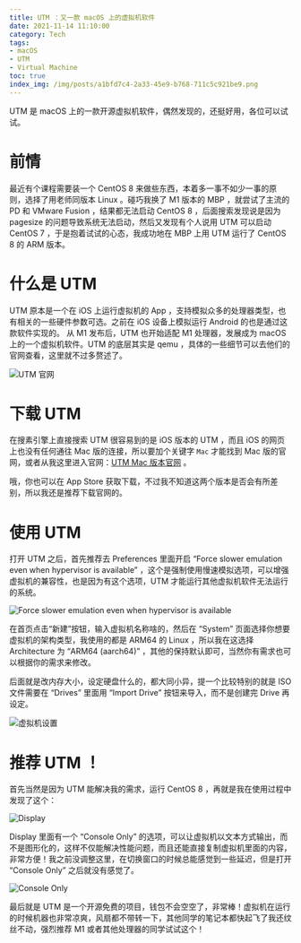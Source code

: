 ```yaml
---
title: UTM ：又一款 macOS 上的虚拟机软件
date: 2021-11-14 11:10:00
category: Tech
tags: 
- macOS
- UTM
- Virtual Machine
toc: true
index_img: /img/posts/a1bfd7c4-2a33-45e9-b768-711c5c921be9.png
---
```


UTM 是 macOS 上的一款开源虚拟机软件，偶然发现的，还挺好用，各位可以试试。

<!--more-->

# 前情

最近有个课程需要装一个 CentOS 8 来做些东西，本着多一事不如少一事的原则，选择了用老师同版本 Linux 。碰巧我换了 M1 版本的 MBP ，就尝试了主流的 PD 和 VMware Fusion ，结果都无法启动 CentOS 8 ，后面搜索发现说是因为 pagesize 的问题导致系统无法启动，然后又发现有个人说用 UTM 可以启动 CentOS 7 ，于是抱着试试的心态，我成功地在 MBP 上用 UTM 运行了 CentOS 8 的 ARM 版本。

# 什么是 UTM
UTM 原本是一个在 iOS 上运行虚拟机的 App ，支持模拟众多的处理器类型，也有相关的一些硬件参数可选。之前在 iOS 设备上模拟运行 Android 的也是通过这款软件实现的。
从 M1 发布后，UTM 也开始适配 M1 处理器，发展成为 macOS 上的一个虚拟机软件。UTM 的底层其实是 qemu ，具体的一些细节可以去他们的官网查看，这里就不过多赘述了。

![UTM 官网](/img/posts/60f4e7d4-039d-4b69-9e12-856a17308b32.png)

# 下载 UTM

在搜素引擎上直接搜索 UTM 很容易到的是 iOS 版本的 UTM ，而且 iOS 的网页上也没有任何通往 Mac 版的连接，所以要加个关键字 `Mac` 才能找到 Mac 版的官网，或者从我这里进入官网：[UTM Mac 版本官网](https://mac.getutm.app) 。

哦，你也可以在 App Store 获取下载，不过我不知道这两个版本是否会有所差别，所以我还是推荐下载官网的。

# 使用 UTM

打开 UTM 之后，首先推荐去 Preferences 里面开启 “Force slower emulation even when hypervisor is available” ，这个是强制使用慢速模拟选项，可以增强虚拟机的兼容性，也是因为有这个选项，UTM 才能运行其他虚拟机软件无法运行的系统。

![Force slower emulation even when hypervisor is available](/img/posts/89703709-45f2-4286-a10c-b886d5cc608a.png)

在首页点击“新建”按钮，输入虚拟机名称啥的，然后在 “System” 页面选择你想要虚拟机的架构类型，我使用的都是 ARM64 的 Linux ，所以我在这选择 Architecture 为 “ARM64 (aarch64)” ，其他的保持默认即可，当然你有需求也可以根据你的需求来修改。

后面就是改内存大小，设定硬盘什么的，都大同小异，提一个比较特别的就是 ISO 文件需要在 “Drives” 里面用 “Import Drive” 按钮来导入，而不是创建完 Drive 再设定。

![虚拟机设置](/img/posts/8426153c-b780-414b-acef-e4de762f1a67.png)

# 推荐 UTM ！

首先当然是因为 UTM 能解决我的需求，运行 CentOS 8 ，再就是我在使用过程中发现了这个：

![Display](/img/posts/dff06abf-fb18-4539-93a6-acb23cd340c1.png)

Display 里面有一个 “Console Only” 的选项，可以让虚拟机以文本方式输出，而不是图形化的，这样不仅能解决性能问题，而且还能直接复制虚拟机里面的内容，非常方便！我之前没调整这里，在切换窗口的时候总能感觉到一些延迟，但是打开 “Console Only” 之后就没有感觉了。

![Console Only](/img/posts/4e972a3e-429a-48db-99d9-8a4c547182c9.png)

最后就是 UTM 是一个开源免费的项目，钱包不会空空了，非常棒！虚拟机在运行的时候机器也非常凉爽，风扇都不带转一下，其他同学的笔记本都快起飞了我还纹丝不动，强烈推荐 M1 或者其他处理器的同学试试这个！